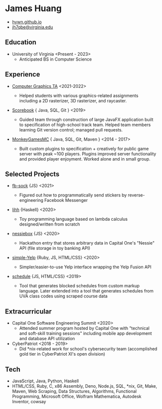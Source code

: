 James Huang
============
* <span class=contact><a href='https://hywn.github.io/'>hywn.github.io</a></span>
* <span class=contact><a href='mailto:jh7qbe@virginia.edu'>jh7qbe@virginia.edu</a></span>


Education
----------
* University of Virginia <Present - 2023>
	- Anticipated BS in Computer Science


Experience
-----------
* [Computer Graphics TA](https://www.cs.virginia.edu/luther/4810/F2021/) <2021-2022>
	- Helped students with various graphics-related assignments including a 2D rasterizer, 3D rasterizer, and raycaster.
* [Scorebook](https://github.com/hywn/Scorebook) { Java, SQL, Git } <2019>
	- Guided team through construction of large JavaFX application built to specification of high-school track team. Helped team members learning Git version control; managed pull requests.

* [MonkeyGamesMC](https://github.com/mogmc) { Java, SQL, Git, Maven } <2014 - 2017>
	- Built custom plugins to specification + creatively for public game server with peak ~100 players. Plugins improved server functionality and provided player enjoyment. Worked alone and in small group.

Selected Projects
------------------
* [fb-sock](https://odcy.github.io/fb-sock-writeup/) {JS} <2021>
	- Figured out how to programmatically send stickers by reverse-engineering Facebook Messenger

* [lihh](https://github.com/hywn/lihh) {Haskell} <2020>
	- Toy programming language based on lambda calculus designed/written from scratch

* [nessiebox](https://github.com/hywn/h-seee) {JS} <2020>
	- Hackathon entry that stores arbitrary data in Capital One's "Nessie" API (file storage in toy banking API)

* [simple-Yelp](https://github.com/hywn/simple-Yelp) {Ruby, JS, HTML/CSS} <2020>
	- Simpler/easier-to-use Yelp interface wrapping the Yelp Fusion API

* [schedule](http://hywn.github.io/sche/schedule?src=https://gist.githubusercontent.com/hywn/7e52ab8abe2ae75b04116ba36a20cfc2/raw/) {JS, HTML/CSS} <2019>
	- Tool that generates blocked schedules from custom markup language. Later extended into a tool that generates schedules from UVA class codes using scraped course data


Extracurricular
----------------
* Capital One Software Engineering Summit <2020>
	- Attended summer program hosted by Capital One with "technical and soft-skill training sessions" including mobile app development and database API utilization
* CyberPatriot <2018 - 2019>
	- Did *nix-related work for school's cybersecurity team (accomplished gold tier in CyberPatriot XI's open division)


Tech
-----
* JavaScript, Java, Python, Haskell
* HTML/CSS, Ruby, C, x86 Assembly, Deno, Node.js, SQL, *nix, Git, Make, Maven, Web Scraping, Data Structures, Algorithms, Functional Programming, Microsoft Office, Wolfram Mathematica, Autodesk Inventor, cowsay